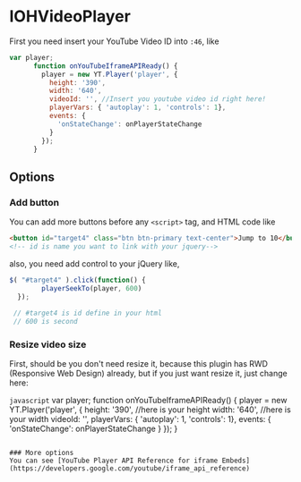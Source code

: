 # IOHVideoPlayer

First you need insert your YouTube Video ID into `:46`, like

```javascript
var player;
      function onYouTubeIframeAPIReady() {
        player = new YT.Player('player', {
          height: '390',
          width: '640',
          videoId: '', //Insert you youtube video id right here!
          playerVars: { 'autoplay': 1, 'controls': 1},
          events: {
            'onStateChange': onPlayerStateChange
          }
        });
      }
```

## Options
### Add button
You can add more buttons before any `<script>` tag, and HTML code like
```html
<button id="target4" class="btn btn-primary text-center">Jump to 10</button>
<!-- id is name you want to link with your jquery-->
```
also, you need add control to your jQuery like,
```javascript
$( "#target4" ).click(function() {
        playerSeekTo(player, 600)
  });
  
 // #target4 is id define in your html
 // 600 is second
```
### Resize video size
First, should be you don't need resize it, because this plugin has RWD (Responsive Web Design) already, but if you just want resize it, just change here:

```javascript```
var player;
      function onYouTubeIframeAPIReady() {
        player = new YT.Player('player', {
          height: '390', //here is your height
          width: '640', //here is your width
          videoId: '', 
          playerVars: { 'autoplay': 1, 'controls': 1},
          events: {
            'onStateChange': onPlayerStateChange
          }
        });
      }
```

### More options
You can see [YouTube Player API Reference for iframe Embeds](https://developers.google.com/youtube/iframe_api_reference)
